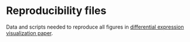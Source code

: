 # Reproducibility files
Data and scripts needed to reproduce all figures in [differential expression visualization paper](https://doi.org/10.1186/s12859-019-2968-1).
